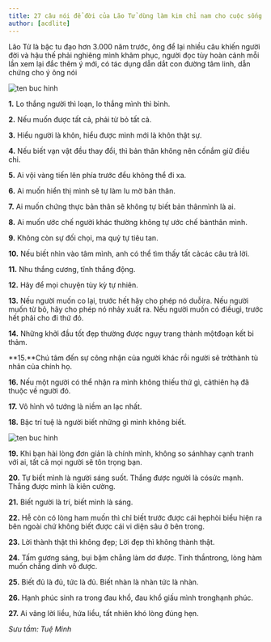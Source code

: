 ```yaml
---
title: 27 câu nói để đời của Lão Tử dùng làm kim chỉ nam cho cuộc sống
author: [acdlite]
---
```


Lão Tử là bậc tu đạo hơn 3.000 năm trước, ông để lại nhiều câu khiến người đời và hậu thế phải nghiêng mình khâm phục, người đọc tùy hoàn cảnh mỗi lần xem lại đắc thêm ý mới, có tác dụng dẫn dắt con đường tâm linh, dẫn chứng cho ý ông nói

![ten buc hinh](https://www.ohay.tv/file/v1/upload/content/2016-01/29/33-e68dcc3e8213eeade176622a850762be.jpg "ten buc hinh")

**1.** Lo thắng người thì loạn, lo thắng mình thì bình.

**2.** Nếu muốn được tất cả, phải từ bỏ tất cả.

**3.** Hiểu người là khôn, hiểu được mình mới là khôn thật sự.

**4.** Nếu biết vạn vật đều thay đổi, thì bản thân không nên cốnắm giữ điều chi.

**5.** Ai vội vàng tiến lên phía trước đều không thể đi xa.

**6.** Ai muốn hiển thị mình sẽ tự làm lu mờ bản thân.

**7.** Ai muốn chứng thực bản thân sẽ không tự biết bản thânmình là ai.

**8.** Ai muốn ước chế người khác thường không tự ước chế bảnthân mình.

**9.** Không còn sự đối chọi, ma quỷ tự tiêu tan.

**10.** Nếu biết nhìn vào tâm mình, anh có thể tìm thấy tất cảcác câu trả lời.

**11.** Nhu thắng cương, tĩnh thắng động.

**12.** Hãy để mọi chuyện tùy kỳ tự nhiên.

**13.** Nếu người muốn co lại, trước hết hãy cho phép nó duỗira. Nếu người muốn từ bỏ, hãy cho phép nó nhảy xuất ra. Nếu người muốn có điềugì, trước hết phải cho đi thứ đó.

**14.** Những khởi đầu tốt đẹp thường được ngụy trang thành mộtđoạn kết bi thảm.

**15.**Chú tâm đến sự công nhận của người khác rồi người sẽ trởthành tù nhân của chính họ.

**16.** Nếu một người có thể nhận ra mình không thiếu thứ gì, cảthiên hạ đã thuộc về người đó.

**17.** Vô hình vô tướng là niềm an lạc nhất.

**18.** Bậc trí tuệ là người biết những gì mình không biết.

![ten buc hinh](https://www.ohay.tv/file/v1/upload/content/2016-01/29/1-79b4e097e21d20f9c2fc23ff73630131.jpg "ten buc hinh")

**19.** Khi bạn hài lòng đơn giản là chính mình, không so sánhhay cạnh tranh với ai, tất cả mọi người sẽ tôn trọng bạn.

**20.** Tự biết mình là người sáng suốt. Thắng được người là cósức mạnh. Thắng được mình là kiên cường.

**21.** Biết người là trí, biết mình là sáng.

**22.** Hễ còn có lòng ham muốn thì chỉ biết trước được cái hẹphòi biểu hiện ra bên ngoài chứ không biết được cái vi diện sâu ở bên trong.

**23.** Lời thành thật thì không đẹp; Lời đẹp thì không thành thật.

**24.** Tấm gương sáng, bụi bặm chẳng làm dơ được. Tinh thầntrong, lòng hàm muốn chẳng dính vô được.

**25.** Biết đủ là đủ, tức là đủ. Biết nhàn là nhàn tức là nhàn.

**26.** Hạnh phúc sinh ra trong đau khổ, đau khổ giấu mình tronghạnh phúc.

**27.** Ai vâng lời liều, hứa liều, tất nhiên khó lòng đúng hẹn.

*Sưu tầm: Tuệ Minh*